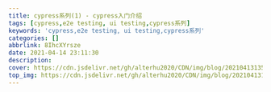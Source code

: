 ```yaml
---
title: cypress系列(1) - cypress入门介绍
tags: [cypress,e2e testing, ui testing,cypress系列]
keywords: 'cypress,e2e testing, ui testing,cypress系列'
categories: []
abbrlink: 8IhcXYrsze
date: 2021-04-14 23:11:30
description:
cover: https://cdn.jsdelivr.net/gh/alterhu2020/CDN/img/blog/20210413135949.jpg
top_img: https://cdn.jsdelivr.net/gh/alterhu2020/CDN/img/blog/20210413135949.jpg
---
```






